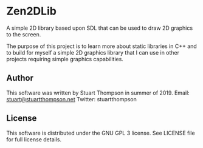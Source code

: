 # Zen2DLib
A simple 2D library based upon SDL that can be used to draw 2D graphics to the screen.

The purpose of this project is to learn more about static libraries in C++ and to build for myself a simple 2D graphics library that I can use in other projects requiring simple graphics capabilities.

## Author
This software was written by Stuart Thompson in summer of 2019.
Email: stuart@stuartthompson.net
Twitter: stuartthompson

## License
This software is distributed under the GNU GPL 3 license. See LICENSE file for full license details.